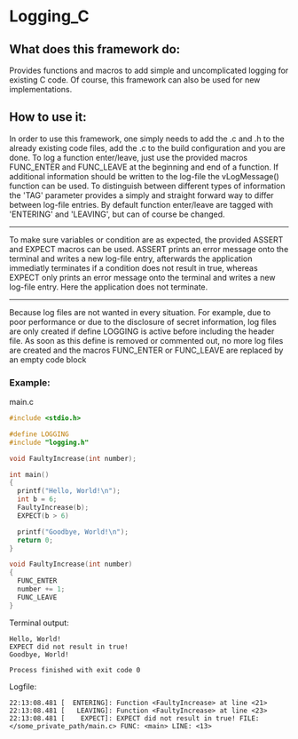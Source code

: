 # Logging_C

## What does this framework do:
Provides functions and macros to add simple and uncomplicated logging for existing C code. Of course, this framework can also be used for new implementations.


## How to use it:
In order to use this framework, one simply needs to add the .c and .h to the already existing code files, add the .c to the build configuration and you are done. 
To log a function enter/leave, just use the provided macros FUNC_ENTER and FUNC_LEAVE at the beginning and end of a function. If additional information should be written to the log-file the vLogMessage() function can be used. To distinguish between different types of information the 'TAG' parameter provides a simply and straight forward way to differ between log-file entries. By default function enter/leave are tagged with 'ENTERING' and 'LEAVING', but can of course be changed. 

---

To make sure variables or condition are as expected, the provided ASSERT and EXPECT macros can be used. ASSERT prints an error message onto the terminal and writes a new log-file entry, afterwards the application immediatly terminates if a condition does not result in true, whereas EXPECT only prints an error message onto the terminal and writes a new log-file entry. Here the application does not terminate. 

---

Because log files are not wanted in every situation. For example, due to poor performance or due to the disclosure of secret information, log files are only created if define LOGGING is active before including the header file. As soon as this define is removed or commented out, no more log files are created and the macros FUNC_ENTER or FUNC_LEAVE are replaced by an empty code block

### Example:
main.c
```C
#include <stdio.h>

#define LOGGING
#include "logging.h"

void FaultyIncrease(int number);

int main()
{
  printf("Hello, World!\n");
  int b = 6;
  FaultyIncrease(b);
  EXPECT(b > 6)

  printf("Goodbye, World!\n");
  return 0;
}

void FaultyIncrease(int number)
{
  FUNC_ENTER
  number += 1;
  FUNC_LEAVE
}
```

Terminal output:
```
Hello, World!
EXPECT did not result in true!
Goodbye, World!

Process finished with exit code 0
```
Logfile:
```
22:13:08.481 [  ENTERING]: Function <FaultyIncrease> at line <21>
22:13:08.481 [   LEAVING]: Function <FaultyIncrease> at line <23>
22:13:08.481 [    EXPECT]: EXPECT did not result in true! FILE: </some_private_path/main.c> FUNC: <main> LINE: <13>
```


